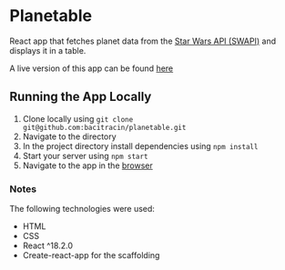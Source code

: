 # Planetable

React app that fetches planet data from the [Star Wars API (SWAPI)](https://swapi.dev/documentation#planets) and displays it in a table.

A live version of this app can be found [here](https://effortless-alpaca-0023ee.netlify.app/)

## Running the App Locally

1. Clone locally using `git clone git@github.com:bacitracin/planetable.git`
2. Navigate to the directory
3. In the project directory install dependencies using `npm install`
4. Start your server using `npm start`
5. Navigate to the app in the [browser](http://localhost:3000/)

### Notes

The following technologies were used:
* HTML
* CSS
* React ^18.2.0
* Create-react-app for the scaffolding
